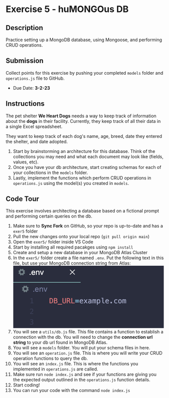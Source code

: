 # Exercise 5 - huMONGOus DB

## Description
Practice setting up a MongoDB database, using Mongoose, and performing CRUD operations.

## Submission
Collect points for this exercise by pushing your completed `models` folder and `operations.js` file to GitHub.
- Due Date: **3-2-23**

## Instructions
The pet shelter **We Heart Dogs** needs a way to keep track of information about the **dogs** in their facility. Currently, they keep track of all their data in a single Excel spreadsheet. 

They want to keep track of each dog's name, age, breed, date they entered the shelter, and date adopted. 

1. Start by brainstorming an architecture for this database. Think of the collections you may need and what each document may look like (fields, values, etc). 
2. Once you have your db architecture, start creating schemas for each of your collections in the `models` folder. 
3. Lastly, implement the functions which perform CRUD operations in `operations.js` using the model(s) you created in `models`. 

## Code Tour
This exercise involves architecting a database based on a fictional prompt and performing certain queries on the db. 

1. Make sure to **Sync Fork** on GitHub, so your repo is up-to-date and has a `exer5` folder
2. Pull the new changes onto your local repo (`git pull origin main`)
3. Open the `exer5/` folder inside VS Code
4. Start by installing all required pacakges using `npm install`
5. Create and setup a new database in your MongoDB Atlas Cluster
6. In the `exer5/` folder create a file named `.env`. Put the following text in this file, but use your MongoDB connection string from Atlas:
![dotenv file image](readme_image.png)
7. You will see a `utils/db.js` file. This file contains a function to establish a connection with the db. You will need to change the **connection url string** to your db url found in MongoDB Atlas. 
8. You will see a `models` folder. You will put your schema files in here. 
9. You will see an `operation.js` file. This is where you will write your CRUD operation functions to query the db.
10. You will see an `index.js` file. This is where the functions you implemented in `operations.js` are called. 
11. Make sure run `node index.js` and see if your functions are giving you the expected output outlined in the `operations.js` function details. 
12. Start coding!
13. You can run your code with the command `node index.js`
